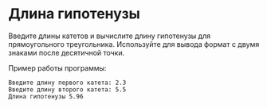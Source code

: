 # Длина гипотенузы

Введите длины катетов и вычислите длину гипотенузы для прямоугольного треугольника.
Используйте для вывода формат с двумя знаками после десятичной точки.

Пример работы программы:

```text
Введите длину первого катета: 2.3
Введите длину второго катета: 5.5
Длина гипотенузы 5.96
```
